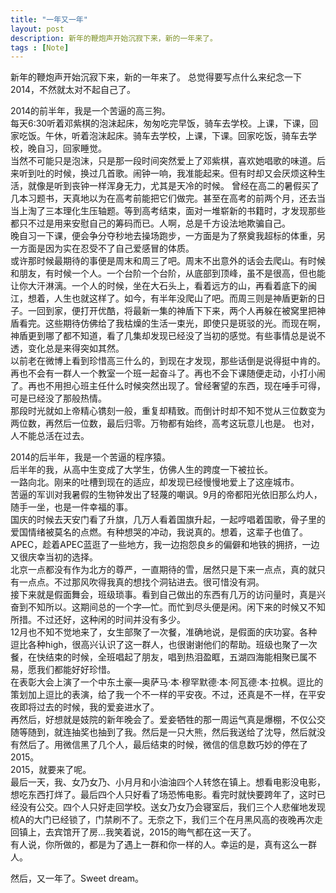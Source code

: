 ```yaml
---
title: "一年又一年"
layout: post
description: 新年的鞭炮声开始沉寂下来，新的一年来了。
tags : [Note]
---
```

新年的鞭炮声开始沉寂下来，新的一年来了。
总觉得要写点什么来纪念一下2014，不然就太对不起自己了。



2014的前半年，我是一个苦逼的高三狗。  
每天6:30听着邓紫棋的泡沫起床，匆匆吃完早饭，骑车去学校。上课，下课，回家吃饭。午休，听着泡沫起床。骑车去学校，上课，下课。回家吃饭，骑车去学校，晚自习，回家睡觉。  
当然不可能只是泡沫，只是那一段时间突然爱上了邓紫棋，喜欢她唱歌的味道。后来听到吐的时候，换过几首歌。闹钟一响，我准能起来。但有时却又会厌烦这种生活，就像是听到丧钟一样浑身无力，尤其是天冷的时候。
曾经在高二的暑假买了几本习题书，天真地以为在高考前能把它们做完。甚至在高考的前两个月，还去当当上淘了三本理化生压轴题。等到高考结束，面对一堆崭新的书籍时，才发现那些都只不过是用来安慰自己的筹码而已。人啊，总是千方设法地欺骗自己。  
晚自习一下课，便会争分夺秒地去操场跑步，一方面是为了祭奠我超标的体重，另一方面是因为实在忍受不了自己爱感冒的体质。  
或许那时候最期待的事便是周末和周三了吧。周末不出意外的话会去爬山。有时候和朋友，有时候一个人。一个台阶一个台阶，从底部到顶峰，虽不是很高，但也能让你大汗淋漓。一个人的时候，坐在大石头上，看着远方的山，再看着底下的闽江，想着，人生也就这样了。如今，有半年没爬山了吧。而周三则是神盾更新的日子。一回到家，便打开优酷，将最新一集的神盾下下来，两个人再躲在被窝里把神盾看完。这些期待仿佛给了我枯燥的生活一束光，即使只是斑驳的光。而现在啊，神盾更到哪了都不知道，看了几集却发现已经没了当初的感觉。有些事情总是说不透，变化总是来得突如其然。  
以前老在微博上看到珍惜高三什么的，到现在才发现，那些话倒是说得挺中肯的。再也不会有一群人一个教室一个班一起奋斗了。再也不会下课随便走动，小打小闹了。再也不用担心班主任什么时候突然出现了。曾经奢望的东西，现在唾手可得，可是已经没了那般热情。  
那段时光就如上帝精心镌刻一般，重复却精致。而倒计时却不知不觉从三位数变为两位数，再然后一位数，最后归零。万物都有始终，高考这玩意儿也是。
也对，人不能总活在过去。


2014的后半年，我是一个苦逼的程序猿。  
后半年的我，从高中生变成了大学生，仿佛人生的跨度一下被拉长。  
一路向北。刚来的吐槽到现在的适应，却发现已经慢慢地爱上了这座城市。  
苦逼的军训对我暑假的生物钟发出了轻蔑的嘲讽。9月的帝都阳光依旧那么灼人，随手一坐，也是一件幸福的事。  
国庆的时候去天安门看了升旗，几万人看着国旗升起，一起哼唱着国歌，骨子里的爱国情绪被莫名的点燃。有种想哭的冲动，我说真的。想着，这辈子也值了。  
APEC，趁着APEC蓝逛了一些地方，我一边抱怨良乡的偏僻和地铁的拥挤，一边又很庆幸当初的选择。  
北京一点都没有作为北方的尊严，一直期待的雪，居然只是下来一点点，真的就只有一点点。不过那风吹得我真的想找个洞钻进去。很可惜没有洞。  
接下来就是假面舞会，班级琐事。看到自己做出的东西有几万的访问量时，真是兴奋到不知所以。这期间总的一个字—忙。而忙到尽头便是闲。闲下来的时候又不知所措。不过还好，这种闲的时间并没有多少。  
12月也不知不觉地来了，女生部聚了一次餐，准确地说，是假面的庆功宴。各种逗比各种high，很高兴认识了这一群人，也很谢谢他们的帮助。班级也聚了一次餐，在快结束的时候，全班唱起了朋友，唱到热泪盈眶，五湖四海能相聚已属不易，愿我们都能好好珍惜。  
在表彰大会上演了一个中东土豪—奥萨马·本·穆罕默德·本·阿瓦德·本·拉枫。逗比的策划加上逗比的表演，给了我一个不一样的平安夜。不过，还真是不一样，在平安夜即将过去的时候，我的爱妾进水了。  
再然后，好想就是妓院的新年晚会了。爱妾牺牲的那一周运气真是爆棚，不仅公交随等随到，就连抽奖也抽到了我。然后是一只大熊，然后我送给了沈导，然后就没有然后了。用微信黑了几个人，最后结束的时候，微信的信息数巧妙的停在了2015。  
2015，就要来了呢。  
最后一天，我、女乃女乃、小月月和小油油四个人转悠在镇上。想看电影没电影，想吃东西打烊了。最后四个人只好看了场恐怖电影。看完时就快要跨年了，这时已经没有公交。四个人只好走回学校。送女乃女乃会寝室后，我们三个人悲催地发现梳A的大门已经锁了，门禁刷不了。无奈之下，我们三个在月黑风高的夜晚再次走回镇上，去宾馆开了房...我笑着说，2015的晦气都在这一天了。  
有人说，你所做的，都是为了遇上一群和你一样的人。幸运的是，真有这么一群人。



然后，又一年了。Sweet dream。
